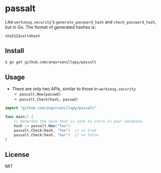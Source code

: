 # passalt

Like `werkzeug.security`'s `generate_password_hash` and `check_password_hash`,
but in Go.  The format of generated hashes is:

```
sha512$salt$hash
```

## Install

```bash
$ go get github.com/anqurvanillapy/passalt
```

## Usage

- There are only two APIs, similar to those in `werkzeug.security`
  + `passalt.New(passwd)`
  + `passalt.Check(hash, passwd)`

```go
import "github.com/anqurvanillapy/passalt"

func main() {
	// Generate the hash that is safe to store in your database.
	hash := passalt.New("foo")
	passalt.Check(hash, "foo")  // => true
	passalt.Check(hash, "bar")  // => false
}
```

## License

MIT
